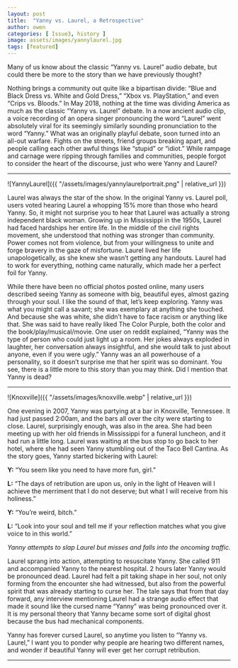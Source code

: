 ```yaml
---
layout: post
title:  "Yanny vs. Laurel, a Retrospective"
author: owen
categories: [ Issue3, history ]
image: assets/images/yannylaurel.jpg
tags: [featured]
---
```


Many of us know about the classic “Yanny vs. Laurel” audio debate, but could there be more to the story than we have previously thought?

Nothing brings a community out quite like a bipartisan divide: “Blue and Black Dress vs. White and Gold Dress,” “Xbox vs. PlayStation,” and even “Crips vs. Bloods.” In May 2018, nothing at the time was dividing America as much as the classic “Yanny vs. Laurel” debate. In a now ancient audio clip, a voice recording of an opera singer pronouncing the word “Laurel” went absolutely viral for its seemingly similarly sounding pronunciation to the word “Yanny.” What was an originally playful debate, soon turned into an all-out warfare. Fights on the streets, friend groups breaking apart, and people calling each other awful things like “stupid” or “idiot.” While rampage and carnage were ripping through families and communities, people forgot to consider the heart of the discourse, just who were Yanny and Laurel?

---

![YannyLaurel]({{ "/assets/images/yannylaurelportrait.png" | relative_url }})

Laurel was always the star of the show. In the original Yanny vs. Laurel poll, users voted hearing Laurel a whopping 15% more than those who heard Yanny. So, it might not surprise you to hear that Laurel was actually a strong independent black woman. Growing up in Mississippi in the 1950s, Laurel had faced hardships her entire life. In the middle of the civil rights movement, she understood that nothing was stronger than community. Power comes not from violence, but from your willingness to unite and forge bravery in the gaze of misfortune. Laurel lived her life unapologetically, as she knew she wasn’t getting any handouts. Laurel had to work for everything, nothing came naturally, which made her a perfect foil for Yanny.

While there have been no official photos posted online, many users described seeing Yanny as someone with big, beautiful eyes, almost gazing through your soul. I like the sound of that, let’s keep exploring. Yanny was what you might call a savant; she was exemplary at anything she touched. And because she was white, she didn’t have to face racism or anything like that. She was said to have really liked The Color Purple, both the color and the book/play/musical/movie. One user on reddit explained, “Yanny was the type of person who could just light up a room. Her jokes always exploded in laughter, her conversation always insightful, and she would talk to just about anyone, even if you were ugly.” Yanny was an all powerhouse of a personality, so it doesn’t surprise me that her spirit was so dominant. You see, there is a little more to this story than you may think. Did I mention that Yanny is dead?

---

![Knoxville]({{ "/assets/images/knoxville.webp" | relative_url }})


One evening in 2007, Yanny was partying at a bar in Knoxville, Tennessee. It had just passed 2:00am, and the bars all over the city were starting to close. Laurel, surprisingly enough, was also in the area. She had been meeting up with her old friends in Mississippi for a funeral luncheon, and it had run a little long. Laurel was waiting at the bus stop to go back to her hotel, where she had seen Yanny stumbling out of the Taco Bell Cantina. As the story goes, Yanny started bickering with Laurel:

**Y:** “You seem like you need to have more fun, girl.”

**L:** “The days of retribution are upon us, only in the light of Heaven will I achieve the merriment that I do not deserve; but what I will receive from his holiness.”

**Y:** “You’re weird, bitch.”

**L:** “Look into your soul and tell me if your reflection matches what you give voice to in this world.”

*Yanny attempts to slap Laurel but misses and falls into the oncoming traffic.*

Laurel sprang into action, attempting to resuscitate Yanny. She called 911 and accompanied Yanny to the nearest hospital. 2 hours later Yanny would be pronounced dead. Laurel had felt a pit taking shape in her soul, not only forming from the encounter she had witnessed, but also from the powerful spirit that was already starting to curse her. The tale says that from that day forward, any interview mentioning Laurel had a strange audio effect that made it sound like the cursed name “Yanny” was being pronounced over it. It is my personal theory that Yanny became some sort of digital ghost because the bus had mechanical components. 

Yanny has forever cursed Laurel, so anytime you listen to “Yanny vs. Laurel,” I want you to ponder why people are hearing two different names, and wonder if beautiful Yanny will ever get her corrupt retribution.

---

